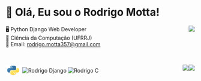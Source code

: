 # 👋 Olá, Eu sou o Rodrigo Motta!
  
  <img height=80rem align="right" src="https://github-readme-stats.vercel.app/api/top-langs/?username=rodrigomotta01&layout=compact&theme=tokyonight"/>
  
  🖥️ Python Django Web Developer<br>
  📖 Ciência da Computação (UFRRJ)<br>
  📩 Email: rodrigo.motta357@gmail.com
  
##

<div style="display: inline_block"><br>

  <img align="center" alt="Rodrigo Python" height="30" width="40" src="https://raw.githubusercontent.com/devicons/devicon/master/icons/python/python-original.svg">
  <img align="center" alt="Rodrigo Django" height="30" width="40" <img src="https://devicon-website.vercel.app/api/django/plain.svg?color=%23FFFFFF" />
  <img align="center" alt="Rodrigo C" height="30" width="40" src="https://cdn.jsdelivr.net/gh/devicons/devicon@latest/icons/c/c-original.svg" />
  <a href="https://www.linkedin.com/in/rodrigomotta01/" target="_blank"><img align="right" src="https://img.shields.io/badge/-LinkedIn-%230077B5?style=for-the-badge&logo=linkedin&logoColor=white" target="_blank"></a>        
  <a href = "mailto:rodrigo.motta357@gmail.com"><img align="right" src="https://img.shields.io/badge/Gmail-red?style=for-the-badge&logo=gmail&logoColor=white" target="_blank"></a>
                      
</div>
  

